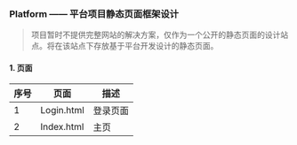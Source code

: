 ### Platform —— 平台项目静态页面框架设计

> 项目暂时不提供完整网站的解决方案，仅作为一个公开的静态页面的设计站点。将在该站点下存放基于平台开发设计的静态页面。

 #### 1. 页面
 
|  序号  |  页面  |  描述  |
| --- | --- | --- |
|1|  Login.html  | 登录页面 |
|2|  Index.html  |  主页   |
